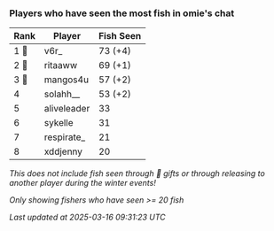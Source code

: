 ### Players who have seen the most fish in omie's chat
| Rank | Player | Fish Seen |
|------|--------|-----------|
| 1 🥇  | v6r_  | 73 (+4) |
| 2 🥈  | ritaaww  | 69 (+1) |
| 3 🥉  | mangos4u  | 57 (+2) |
| 4  | solahh__  | 53 (+2) |
| 5  | aliveleader  | 33 |
| 6  | sykelle  | 31 |
| 7  | respirate_  | 21 |
| 8  | xddjenny  | 20 |

_This does not include fish seen through 🎁 gifts or through releasing to another player during the winter events!_

_Only showing fishers who have seen >= 20 fish_

_Last updated at 2025-03-16 09:31:23 UTC_